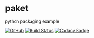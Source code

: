 # paket
python packaging example

[![GitHub](https://img.shields.io/github/license/mashape/apistatus.svg)](https://github.com/BurhanH/paket/blob/master/LICENSE)
[![Build Status](https://travis-ci.org/BurhanH/paket.svg?branch=master)](https://travis-ci.org/BurhanH/paket)
[![Codacy Badge](https://api.codacy.com/project/badge/Grade/72b20b8b099f4de39971782ae113b3bf)](https://www.codacy.com/app/BurhanH/paket?utm_source=github.com&amp;utm_medium=referral&amp;utm_content=BurhanH/paket&amp;utm_campaign=Badge_Grade)
